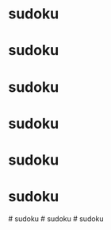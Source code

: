 # sudoku
# sudoku
# sudoku
# sudoku
# sudoku
# sudoku
#   s u d o k u  
 #   s u d o k u  
 #   s u d o k u  
 